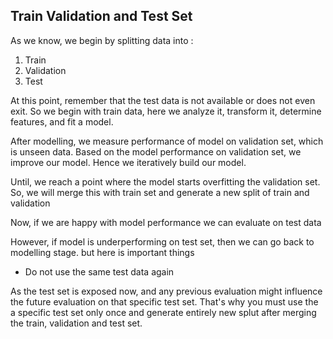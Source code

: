 ## Train Validation and Test Set

As we know, we begin by splitting data into :

1. Train
2. Validation
3. Test

At this point, remember that the test data is not available or does not even exit. So we begin with train data,
here we analyze it, transform it, determine features, and fit a model.

After modelling, we measure performance of model on validation set, which is unseen data. Based on the model performance on validation set, we improve our model. Hence we iteratively build our model.

Until, we reach a point where the model starts overfitting the validation set. So, we will merge this with train set and generate a new split of train and validation

Now, if we are happy with model performance we can evaluate on test data

However, if model is underperforming on test set, then we can go back to modelling stage. but here is important things
- Do not use the same test data again

As the test set is exposed now, and any previous evaluation might influence the future evaluation on that specific test set.
That's why you must use the a specific test set only once and generate entirely new splut after merging the train, validation and test set.

